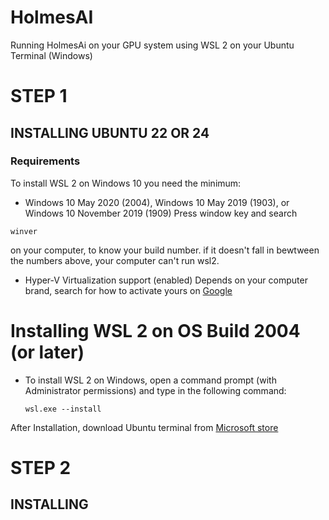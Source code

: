 # HolmesAI
Running HolmesAi on your GPU system using WSL 2 on your Ubuntu Terminal (Windows)

# STEP 1
## INSTALLING UBUNTU 22 OR 24
### Requirements
To install WSL 2 on Windows 10 you need the minimum:

* Windows 10 May 2020 (2004), Windows 10 May 2019 (1903), or Windows 10 November 2019 (1909)
  Press window key and search
```
winver
```
on your computer, to know your build number. if it doesn't fall in bewtween the numbers above, your computer can't run wsl2.
* Hyper-V Virtualization support (enabled)
  Depends on your computer brand, search for how to activate yours on [Google](https://www.google.com)
  
# Installing WSL 2 on OS Build 2004 (or later)
* To install WSL 2 on Windows, open a command prompt (with Administrator permissions) and type in the following command:
  ```
  wsl.exe --install
  ```
After Installation, download Ubuntu terminal from [Microsoft store](https://apps.microsoft.com/detail/9nz3klhxdjp5?hl=en-US&gl=US)

#  STEP 2
## INSTALLING 
